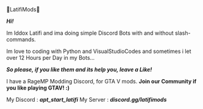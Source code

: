 💢LatifiMods💢

***Hi!*** 

Im Iddox Latifi and ima doing simple Discord Bots with and without slash-commands. 

Im love to coding with Python and VisualStudioCodes and sometimes i let over 12 Hours per Day in my Bots...

***So please, if you like them and its help you, leave a Like!***

 I have a RageMP Modding Discord, for GTA V mods. **Join our Community if you like playing GTAV! :)**

My Discord : **_apt_start_latifi_**
My Server : **_discord.gg/latifimods_**
